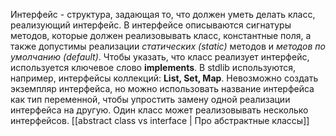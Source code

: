 Интерфейс - структура, задающая то, что должен уметь делать класс, реализующий интерфейс. В интерфейсе описываются сигнатуры методов, которые должен реализовывать класс, константные поля, а также допустимы реализации _статических (static)_ методов и _методов по умолчанию (default)_.
Чтобы указать, что класс реализует интерфейс, используется ключевое слово **implements**. В stdlib используются, например, интерфейсы коллекций:  **List, Set, Map**.
Невозможно создать экземпляр интерфейса, но можно использовать название интерфейса как тип переменной, чтобы упростить замену одной реализации интерфейса на другую.
Один класс может реализовывать несколько интерфейсов.
[[abstract class vs interface | Про абстрактные классы]]
